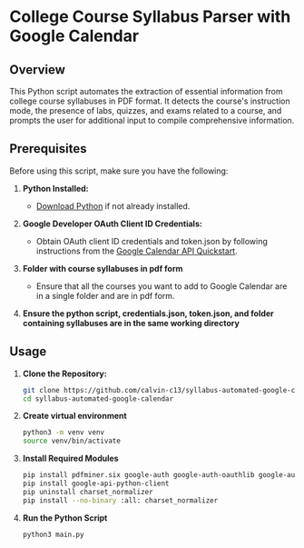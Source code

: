 # College Course Syllabus Parser with Google Calendar

## Overview

This Python script automates the extraction of essential information from college course syllabuses in PDF format. It detects the course's instruction mode, the presence of labs, quizzes, and exams related to a course, and prompts the user for additional input to compile comprehensive information.

## Prerequisites

Before using this script, make sure you have the following:

1. **Python Installed:**
   - [Download Python](https://www.python.org/downloads/) if not already installed.

2. **Google Developer OAuth Client ID Credentials:**
   - Obtain OAuth client ID credentials and token.json by following instructions from the [Google Calendar API Quickstart](https://developers.google.com/calendar/api/quickstart/python).

3. **Folder with course syllabuses in pdf form**
   - Ensure that all the courses you want to add to Google Calendar are in a single folder and are in pdf form.

4. **Ensure the python script, credentials.json, token.json, and folder containing syllabuses are in the same working directory**
   
## Usage

1. **Clone the Repository:**
   ```bash
   git clone https://github.com/calvin-c13/syllabus-automated-google-calendar.git
   cd syllabus-automated-google-calendar
2. **Create virtual environment**
   ```bash
   python3 -m venv venv
   source venv/bin/activate

3. **Install Required Modules**
   ```bash
   pip install pdfminer.six google-auth google-auth-oauthlib google-auth-httplib2
   pip install google-api-python-client
   pip uninstall charset_normalizer 
   pip install --no-binary :all: charset_normalizer
4. **Run the Python Script**
   ```bash
   python3 main.py
